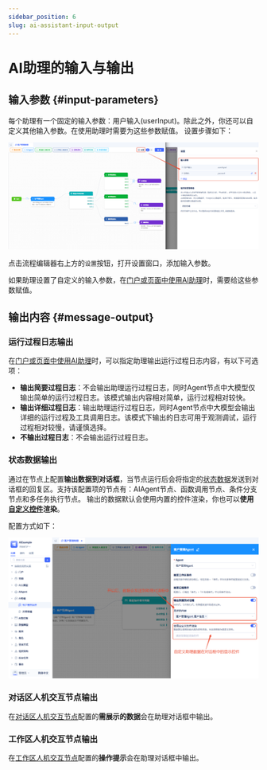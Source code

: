 ```yaml
---
sidebar_position: 6
slug: ai-assistant-input-output
---
```


# AI助理的输入与输出

## 输入参数 {#input-parameters}
每个助理有一个固定的输入参数：用户输入(userInput)。除此之外，你还可以自定义其他输入参数。在使用助理时需要为这些参数赋值。
设置步骤如下：

![AI助理-高级设置](./img/assistant/assistant-input.png)

点击流程编辑器右上方的`设置`按钮，打开设置窗口，添加输入参数。

如果助理设置了自定义的输入参数，在[门户或页面中使用AI助理](../using-ai-in-portals-and-pages)时，需要给这些参数赋值。

## 输出内容 {#message-output}

### 运行过程日志输出
在[门户或页面中使用AI助理](../using-ai-in-portals-and-pages)时，可以指定助理输出运行过程日志内容，有以下可选项：
- **输出简要过程日志**：不会输出助理运行过程日志，同时Agent节点中大模型仅输出简单的运行过程日志。该模式输出内容相对简单，运行过程相对较快。
- **输出详细过程日志**：输出助理运行过程日志，同时Agent节点中大模型会输出详细的运行过程及工具调用日志。该模式下输出的日志可用于观测调试，运行过程相对较慢，请谨慎选择。
- **不输出过程日志**：不会输出运行过程日志。


### 状态数据输出
通过在节点上配置**输出数据到对话框**，当节点运行后会将指定的[状态数据](./ai-assistant-state)发送到对话框的回复区。支持该配置项的节点有：AIAgent节点、函数调用节点、条件分支节点和多任务执行节点。
输出的数据默认会使用内置的控件渲染，你也可以**使用[自定义控件](../frontend-ui-customization/custom-controls)渲染**。

配置方式如下：

![AI助理-节点-发送数据](./img/assistant/send-data-to-chat.png)

### 对话区人机交互节点输出
在[对话区人机交互节点](./process-orchestration-node-configuration#dialog-human-machine-interaction)配置的**需展示的数据**会在助理对话框中输出。

### 工作区人机交互节点输出
在[工作区人机交互节点](./process-orchestration-node-configuration#workspace-human-machine-interaction)配置的**操作提示**会在助理对话框中输出。



